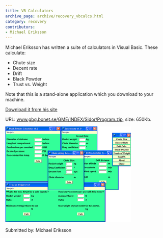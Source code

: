 ```yaml
---
title: VB Calculators
archive_page: archive/recovery_vbcalcs.html
category: recovery
contributors:
- Michael Eriksson
---
```

Michael Eriksson has written a suite of calculators in Visual Basic. These calculate:

- Chute size
- Decent rate
- Drift
- Black Powder
- Trust vs. Weight

Note that this is a stand-alone application which you download to your machine.

[Download it from his site](http://www.gbg.bonet.se/GME/Sidor/Program.zip)

URL: www.gbg.bonet.se/GME/INDEX/Sidor/Program.zip, size: 650Kb.

[![](/images/vbcalcs_windows.gif)](http://www.gbg.bonet.se/GME/Sidor/Tools.html)

Submitted by: Michael Eriksson

